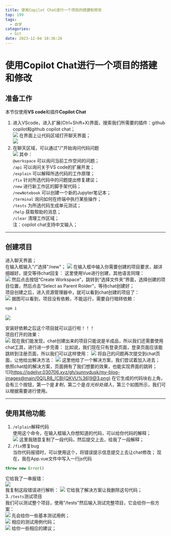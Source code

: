```yaml
---
title: 使用Copilot Chat进行一个项目的搭建和修改
top: 199
tags: 
  - 自学
categories: 
  - Git
date: 2023-12-04 18:36:26
---
```

# 使用Copilot Chat进行一个项目的搭建和修改
## 准备工作
本节仅使用**VS code**和插件**Copilot Chat**   
1. 进入VScode，进入扩展(Ctrl+Shift+X)界面，搜索我们所需要的插件：github copilot和github copilot chat；   
![](https://jsdelivr.030706.xyz/gh/sunnydusk/my-blog-images@main/202312041902013.png)
在界面上让代码区域打开聊天界面；  
![](https://jsdelivr.030706.xyz/gh/sunnydusk/my-blog-images@main/202312041904907.png)
2. 在聊天区域，可以通过"/"开始询问代码问题    
![](https://jsdelivr.030706.xyz/gh/sunnydusk/my-blog-images@main/202312041925909.png)
其中：  
`@workspace` 可以询问当前工作空间的问题；   
`/api` 可以询问关于VS code的扩展开发；   
`/explain` 可以解释所选代码的工作原理；   
`/fix` 针对所选代码中的问题提出修复建议；   
`/new`  进行新工作区的脚手架代码；   
`/newNotebook` 可以创建一个新的Jupyter笔记本；    
`/terminal` 询问如何在终端中执行某些操作；   
`/tests` 为所选代码生成单元测试；  
`/help`  获取帮助的消息；  
`/clear` 清理工作区域；  
注：copilot chat支持中文输入；

---
## 创建项目
进入聊天界面；   
在输入框输入"/"选择"/new"；
![](https://jsdelivr.030706.xyz/gh/sunnydusk/my-blog-images@main/202312041938856.png)
在输入框中输入你需要创建的项目要求，越详细越好，提交等待chat回复：
这里使用Vue进行创建，其他语言同理：    
![](https://jsdelivr.030706.xyz/gh/sunnydusk/my-blog-images@main/202312041943096.png)
然后点击按钮“Create Workspace”，跳转到“选择文件夹”界面，选择创建的项目位置，然后点击“Select as Parent Rolder”，等待chat创建好；    
项目创建之后，进入资源管理器中，就可以看到chat创建的项目了：   
![](https://jsdelivr.030706.xyz/gh/sunnydusk/my-blog-images@main/202312041949530.png)
据图可以看到，项目没有依赖，不能运行，需要自行暗转依赖：   

```shell
npm i
```

![](https://jsdelivr.030706.xyz/gh/sunnydusk/my-blog-images@main/202312041953851.png)

安装好依赖之后这个项目就可以运行啦！！！   
项目打开的效果：   
![](https://jsdelivr.030706.xyz/gh/sunnydusk/my-blog-images@main/202312042012838.png)
现在我们能发现，chat创建出来的项目只能说是半成品，所以我们还需要使用chat工具，进行进一步完善：
比如说，我们现在只有登录页面，登录页面应该能跳转到注册页面，所以我们可以这样使用：
![](https://jsdelivr.030706.xyz/gh/sunnydusk/my-blog-images@main/202312042018316.png)
将自己的问题再次提交到chat页面，让他给出解决方法：
![](https://jsdelivr.030706.xyz/gh/sunnydusk/my-blog-images@main/202312042019121.png)
这里他给了一个解决方案，我们尝试着加入进去；   
依照chat给的解决方案，页面拥有了我们想要的效果，也能实现界面的跳转；  
![](https://jsdelivr.030706.xyz/gh/sunnydusk/my-blog-images@main/0Q[LR8_(CBI{QKVU%36]9@3.png)
在它生成的代码块右上角，会有三个按钮，第一个是*复制*，第二个是*在光标处插入*，第三个如图所示，我们可以根据需要进行使用。   

---
## 使用其他功能
1. `/elplain`解释代码   
使用这个命令，在输入框输入你想知道的代码，可以给你代码的解释；  
![](https://jsdelivr.030706.xyz/gh/sunnydusk/my-blog-images@main/202312042133418.png)
这里我随意复制了一段代码，然后提交上去，给我了一段解释；
2. `/fix`修复bug    
当你代码报错时，可以使用这个，将错误提示信息提交上去让chat修改；
现在，我在App.vue文件中写入一行js代码
```javascript
throw new Error()
```
它给我了一串报错：  
![](https://jsdelivr.030706.xyz/gh/sunnydusk/my-blog-images@main/202312042129616.png)   
我复制这段错误进行解析：
![](https://jsdelivr.030706.xyz/gh/sunnydusk/my-blog-images@main/202312042130958.png)
它给我了解决方案让我删除这句代码；   
3. `/tests`测试项目    
我们可以测试整个项目，使用"/tests"然后输入测试完整项目，它会给你一些方案：   
![](https://jsdelivr.030706.xyz/gh/sunnydusk/my-blog-images@main/202312042029728.png)
先会给你一些基本测试用例；   
![](https://jsdelivr.030706.xyz/gh/sunnydusk/my-blog-images@main/202312042030478.png)
相应的测试用例代码；   
![](https://jsdelivr.030706.xyz/gh/sunnydusk/my-blog-images@main/202312042109397.png)
给你一些相应的建议；   
